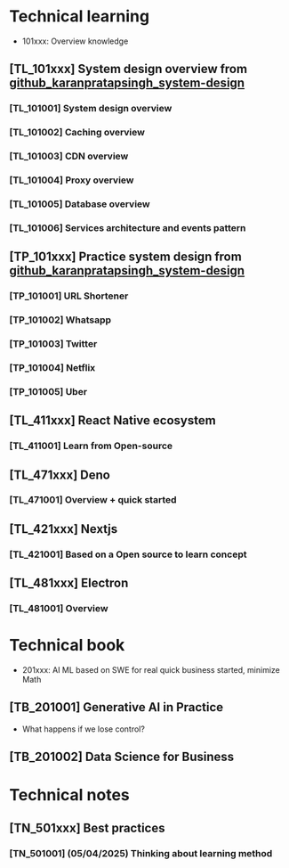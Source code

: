 # Technical learning

- 101xxx: Overview knowledge

## [TL_101xxx] System design overview from [github_karanpratapsingh_system-design](https://github.com/karanpratapsingh/system-design)

### [TL_101001] System design overview

### [TL_101002] Caching overview

### [TL_101003] CDN overview

### [TL_101004] Proxy overview

### [TL_101005] Database overview

### [TL_101006] Services architecture and events pattern

## [TP_101xxx] Practice system design from [github_karanpratapsingh_system-design](https://github.com/karanpratapsingh/system-design)

### [TP_101001] URL Shortener

### [TP_101002] Whatsapp

### [TP_101003] Twitter

### [TP_101004] Netflix

### [TP_101005] Uber

## [TL_411xxx] React Native ecosystem

### [TL_411001] Learn from Open-source

## [TL_471xxx] Deno

### [TL_471001] Overview + quick started

## [TL_421xxx] Nextjs

### [TL_421001] Based on a Open source to learn concept

## [TL_481xxx] Electron

### [TL_481001] Overview

# Technical book

- 201xxx: AI ML based on SWE for real quick business started, minimize Math

## [TB_201001] Generative AI in Practice

- What happens if we lose control?

## [TB_201002] Data Science for Business

# Technical notes

## [TN_501xxx] Best practices

### [TN_501001] (05/04/2025) Thinking about learning method